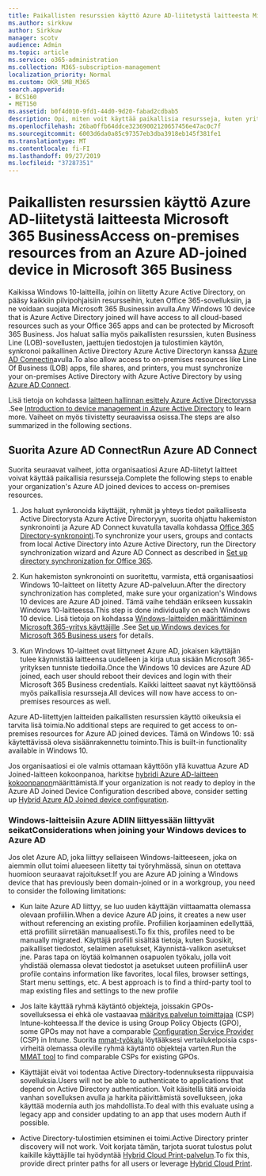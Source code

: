 ```yaml
---
title: Paikallisten resurssien käyttö Azure AD-liitetystä laitteesta Microsoft 365 Business
ms.author: sirkkuw
author: Sirkkuw
manager: scotv
audience: Admin
ms.topic: article
ms.service: o365-administration
ms.collection: M365-subscription-management
localization_priority: Normal
ms.custom: OKR_SMB_M365
search.appverid:
- BCS160
- MET150
ms.assetid: b0f4d010-9fd1-44d0-9d20-fabad2cdbab5
description: Opi, miten voit käyttää paikallisia resursseja, kuten yritys sovelluksia, tiedosto resursseja ja tulostimia Azure Active Directorysta, liittyi Windows 10-laitteeseen.
ms.openlocfilehash: 26ba0ffb64ddce32369002120657456e47ac0c7f
ms.sourcegitcommit: 6003d6da0a85c97357eb3dba3918eb145f381fe1
ms.translationtype: MT
ms.contentlocale: fi-FI
ms.lasthandoff: 09/27/2019
ms.locfileid: "37287351"
---
```

# <a name="access-on-premises-resources-from-an-azure-ad-joined-device-in-microsoft-365-business"></a><span data-ttu-id="66149-103">Paikallisten resurssien käyttö Azure AD-liitetystä laitteesta Microsoft 365 Business</span><span class="sxs-lookup"><span data-stu-id="66149-103">Access on-premises resources from an Azure AD-joined device in Microsoft 365 Business</span></span>

<span data-ttu-id="66149-104">Kaikissa Windows 10-laitteilla, joihin on liitetty Azure Active Directory, on pääsy kaikkiin pilvipohjaisiin resursseihin, kuten Office 365-sovelluksiin, ja ne voidaan suojata Microsoft 365 Businessin avulla.</span><span class="sxs-lookup"><span data-stu-id="66149-104">Any Windows 10 device that is Azure Active Directory joined will have access to all cloud-based resources such as your Office 365 apps and can be protected by Microsoft 365 Business.</span></span> <span data-ttu-id="66149-105">Jos haluat sallia myös paikallisten resurssien, kuten Business Line (LOB)-sovellusten, jaettujen tiedostojen ja tulostimien käytön, synkronoi paikallinen Active Directory Azure Active Directoryn kanssa [Azure AD Connectin](https://docs.microsoft.com/en-us/azure/active-directory/connect/active-directory-aadconnect)avulla.</span><span class="sxs-lookup"><span data-stu-id="66149-105">To also allow access to on-premises resources like Line Of Business (LOB) apps, file shares, and printers, you must synchronize your on-premises Active Directory with Azure Active Directory by using [Azure AD Connect](https://docs.microsoft.com/en-us/azure/active-directory/connect/active-directory-aadconnect).</span></span> 

<span data-ttu-id="66149-106">Lisä tietoja on kohdassa [laitteen hallinnan esittely Azure Active Directoryssa](https://docs.microsoft.com/en-us/azure/active-directory/device-management-introduction) .</span><span class="sxs-lookup"><span data-stu-id="66149-106">See [Introduction to device management in Azure Active Directory](https://docs.microsoft.com/en-us/azure/active-directory/device-management-introduction) to learn more.</span></span>
<span data-ttu-id="66149-107">Vaiheet on myös tiivistetty seuraavissa osissa.</span><span class="sxs-lookup"><span data-stu-id="66149-107">The steps are also summarized in the following sections.</span></span>

## <a name="run-azure-ad-connect"></a><span data-ttu-id="66149-108">Suorita Azure AD Connect</span><span class="sxs-lookup"><span data-stu-id="66149-108">Run Azure AD Connect</span></span>

<span data-ttu-id="66149-109">Suorita seuraavat vaiheet, jotta organisaatiosi Azure AD-liitetyt laitteet voivat käyttää paikallisia resursseja.</span><span class="sxs-lookup"><span data-stu-id="66149-109">Complete the following steps to enable your organization's Azure AD joined devices to access on-premises resources.</span></span>
  
1. <span data-ttu-id="66149-110">Jos haluat synkronoida käyttäjät, ryhmät ja yhteys tiedot paikallisesta Active Directorysta Azure Active Directoryyn, suorita ohjattu hakemiston synkronointi ja Azure AD Connect kuvatulla tavalla kohdassa [Office 365 Directory-synkronointi](https://support.office.com/article/1b3b5318-6977-42ed-b5c7-96fa74b08846).</span><span class="sxs-lookup"><span data-stu-id="66149-110">To synchronize your users, groups and contacts from local Active Directory into Azure Active Directory, run the Directory synchronization wizard and Azure AD Connect as described in [Set up directory synchronization for Office 365](https://support.office.com/article/1b3b5318-6977-42ed-b5c7-96fa74b08846).</span></span>
    
2. <span data-ttu-id="66149-111">Kun hakemiston synkronointi on suoritettu, varmista, että organisaatiosi Windows 10-laitteet on liitetty Azure AD-palveluun.</span><span class="sxs-lookup"><span data-stu-id="66149-111">After the directory synchronization has completed, make sure your organization's Windows 10 devices are Azure AD joined.</span></span> <span data-ttu-id="66149-112">Tämä vaihe tehdään erikseen kussakin Windows 10-laitteessa.</span><span class="sxs-lookup"><span data-stu-id="66149-112">This step is done individually on each Windows 10 device.</span></span> <span data-ttu-id="66149-113">Lisä tietoja on kohdassa [Windows-laitteiden määrittäminen Microsoft 365-yritys käyttäjille](set-up-windows-devices.md) .</span><span class="sxs-lookup"><span data-stu-id="66149-113">See [Set up Windows devices for Microsoft 365 Business users](set-up-windows-devices.md) for details.</span></span> 
    
3. <span data-ttu-id="66149-114">Kun Windows 10-laitteet ovat liittyneet Azure AD, jokaisen käyttäjän tulee käynnistää laitteensa uudelleen ja kirja utua sisään Microsoft 365-yrityksen tunniste tiedoilla.</span><span class="sxs-lookup"><span data-stu-id="66149-114">Once the Windows 10 devices are Azure AD joined, each user should reboot their devices and login with their Microsoft 365 Business credentials.</span></span> <span data-ttu-id="66149-115">Kaikki laitteet saavat nyt käyttöönsä myös paikallisia resursseja.</span><span class="sxs-lookup"><span data-stu-id="66149-115">All devices will now have access to on-premises resources as well.</span></span>
    
<span data-ttu-id="66149-116">Azure AD-liitettyjen laitteiden paikallisten resurssien käyttö oikeuksia ei tarvita lisä toimia.</span><span class="sxs-lookup"><span data-stu-id="66149-116">No additional steps are required to get access to on-premises resources for Azure AD joined devices.</span></span> <span data-ttu-id="66149-117">Tämä on Windows 10: ssä käytettävissä oleva sisäänrakennettu toiminto.</span><span class="sxs-lookup"><span data-stu-id="66149-117">This is built-in functionality available in Windows 10.</span></span> 
  
<span data-ttu-id="66149-118">Jos organisaatiosi ei ole valmis ottamaan käyttöön yllä kuvattua Azure AD Joined-laitteen kokoonpanoa, harkitse [hybridi Azure AD-laitteen kokoonpanon](manage-windows-devices.md)määrittämistä.</span><span class="sxs-lookup"><span data-stu-id="66149-118">If your organization is not ready to deploy in the Azure AD Joined Device Configuration described above, consider setting up [Hybrid Azure AD Joined device configuration](manage-windows-devices.md).</span></span>
  
### <a name="considerations-when-joining-your-windows-devices-to-azure-ad"></a><span data-ttu-id="66149-119">Windows-laitteisiin Azure ADIIN liittyessään liittyvät seikat</span><span class="sxs-lookup"><span data-stu-id="66149-119">Considerations when joining your Windows devices to Azure AD</span></span>

<span data-ttu-id="66149-120">Jos olet Azure AD, joka liittyy sellaiseen Windows-laitteeseen, joka on aiemmin ollut toimi alueeseen liitetty tai työryhmässä, sinun on otettava huomioon seuraavat rajoitukset:</span><span class="sxs-lookup"><span data-stu-id="66149-120">If you are Azure AD joining a Windows device that has previously been domain-joined or in a workgroup, you need to consider the following limitations:</span></span>
  
- <span data-ttu-id="66149-121">Kun laite Azure AD liittyy, se luo uuden käyttäjän viittaamatta olemassa olevaan profiiliin.</span><span class="sxs-lookup"><span data-stu-id="66149-121">When a device Azure AD joins, it creates a new user without referencing an existing profile.</span></span> <span data-ttu-id="66149-122">Profiilien korjaaminen edellyttää, että profiilit siirretään manuaalisesti.</span><span class="sxs-lookup"><span data-stu-id="66149-122">To fix this, profiles need to be manually migrated.</span></span> <span data-ttu-id="66149-123">Käyttäjä profiili sisältää tietoja, kuten Suosikit, paikalliset tiedostot, selaimen asetukset, Käynnistä-valikon asetukset jne. Paras tapa on löytää kolmannen osapuolen työkalu, jolla voit yhdistää olemassa olevat tiedostot ja asetukset uuteen profiiliin</span><span class="sxs-lookup"><span data-stu-id="66149-123">A user profile contains information like favorites, local files, browser settings, Start menu settings, etc. A best approach is to find a third-party tool to map existing files and settings to the new profile</span></span>

- <span data-ttu-id="66149-124">Jos laite käyttää ryhmä käytäntö objekteja, joissakin GPOs-sovelluksessa ei ehkä ole vastaavaa [määritys palvelun toimittajaa](https://docs.microsoft.com/windows/configuration/provisioning-packages/how-it-pros-can-use-configuration-service-providers) (CSP) Intune-kohteessa.</span><span class="sxs-lookup"><span data-stu-id="66149-124">If the device is using Group Policy Objects (GPO), some GPOs may not have a comparable [Configuration Service Provider](https://docs.microsoft.com/windows/configuration/provisioning-packages/how-it-pros-can-use-configuration-service-providers) (CSP) in Intune.</span></span> <span data-ttu-id="66149-125">Suorita [mmat-työkalu](https://www.microsoft.com/download/details.aspx?id=45520) löytääksesi vertailukelpoisia csps-virheitä olemassa oleville ryhmä käytäntö objekteja varten.</span><span class="sxs-lookup"><span data-stu-id="66149-125">Run the [MMAT tool](https://www.microsoft.com/download/details.aspx?id=45520) to find comparable CSPs for existing GPOs.</span></span>

- <span data-ttu-id="66149-126">Käyttäjät eivät voi todentaa Active Directory-todennuksesta riippuvaisia sovelluksia.</span><span class="sxs-lookup"><span data-stu-id="66149-126">Users will not be able to authenticate to applications that depend on Active Directory authentication.</span></span> <span data-ttu-id="66149-127">Voit käsitellä tätä arvioida vanhan sovelluksen avulla ja harkita päivittämistä sovellukseen, joka käyttää modernia auth jos mahdollista.</span><span class="sxs-lookup"><span data-stu-id="66149-127">To deal with this evaluate using a legacy app and consider updating to an app that uses modern Auth if possible.</span></span>

- <span data-ttu-id="66149-128">Active Directory-tulostimien etsiminen ei toimi.</span><span class="sxs-lookup"><span data-stu-id="66149-128">Active Directory printer discovery will not work.</span></span> <span data-ttu-id="66149-129">Voit korjata tämän, tarjota suorat tulostus polut kaikille käyttäjille tai hyödyntää [Hybrid Cloud Print-palvelun](https://docs.microsoft.com/windows-server/administration/hybrid-cloud-print/hybrid-cloud-print-deploy).</span><span class="sxs-lookup"><span data-stu-id="66149-129">To fix this, provide direct printer paths for all users or leverage [Hybrid Cloud Print](https://docs.microsoft.com/windows-server/administration/hybrid-cloud-print/hybrid-cloud-print-deploy).</span></span>
